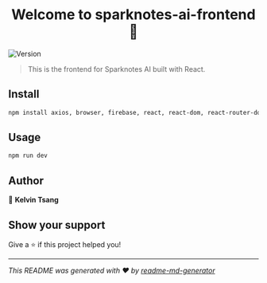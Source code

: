 <h1 align="center">Welcome to sparknotes-ai-frontend 👋</h1>
<p>
  <img alt="Version" src="https://img.shields.io/badge/version-0.0.0-blue.svg?cacheSeconds=2592000" />
</p>

> This is the frontend for Sparknotes AI built with React.

## Install

```sh
npm install axios, browser, firebase, react, react-dom, react-router-dom, sass
```

## Usage

```sh
npm run dev
```

## Author

👤 **Kelvin Tsang**


## Show your support

Give a ⭐️ if this project helped you!

***
_This README was generated with ❤️ by [readme-md-generator](https://github.com/kefranabg/readme-md-generator)_